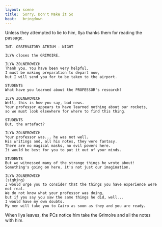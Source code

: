 ```yaml
---
layout: scene
title:  Sorry, Don't Make it So
beat:   bringdown
---
```



Unless they attempted to lie to him, Ilya thanks them for reading the passage.

~~~
INT. OBSERVATORY ATRIUM - NIGHT

ILYA closes the GRIMOIRE.

ILYA ZOLNEROWICH
Thank you. You have been very helpful.
I must be making preparation to depart now,
but I will send you for to be taken to the airport.

STUDENTS
What have you learned about the PROFESSOR's research?

ILYA ZOLNEROWICH
Well, this is how you say, bad news.
Your professor appears to have learned nothing about our rockets,
so we must look elsewhere for where to find this thing.

STUDENTS
But, the artefact?

ILYA ZOLNEROWICH
Your professor was... he was not well.
His writings and, all his notes, they were fantasy.
There are no magical masks, no evil powers here.
It would be best for you to put it out of your minds.

STUDENTS
But we witnessed many of the strange things he wrote about!
Something's going on here, it's not just our imagination.

ILYA ZOLNEROWICH
(sighing)
I would urge you to consider that the things you have experience were not real.
We do not know what your professor was doing,
but if you say you saw the same things he did, well...
I would have my own doubts.
My men will take you to Cairo as soon as they and you are ready.
~~~

When Ilya leaves, the PCs notice him take the Grimoire and all the notes with him.

































